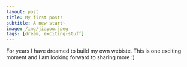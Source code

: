 ```yaml
---
layout: post
title: My first post!
subtitle: A new start~
image: /img/jiayou.jpeg
tags: [dream, exciting-stuff]
---
```


For years I have dreamed to build my own webiste. This is one exciting moment and I am looking forward to sharing more :)